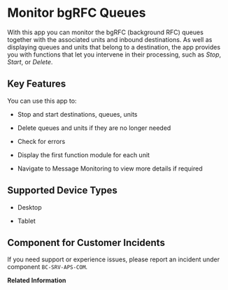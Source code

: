 <!-- loioe7d35d304517471c9f6d951ea526cd7e -->

# Monitor bgRFC Queues



With this app you can monitor the bgRFC \(background RFC\) queues together with the associated units and inbound destinations. As well as displaying queues and units that belong to a destination, the app provides you with functions that let you intervene in their processing, such as *Stop*, *Start*, or *Delete*.



## Key Features

You can use this app to:



-   Stop and start destinations, queues, units

-   Delete queues and units if they are no longer needed

-   Check for errors

-   Display the first function module for each unit
-   Navigate to Message Monitoring to view more details if required



<a name="loioe7d35d304517471c9f6d951ea526cd7e__supported_devices"/>

## Supported Device Types

-   Desktop

-   Tablet




<a name="loioe7d35d304517471c9f6d951ea526cd7e__customer_component"/>

## Component for Customer Incidents

If you need support or experience issues, please report an incident under component `BC-SRV-APS-COM`.

**Related Information**  


 <?sap-ot O2O class="- topic/link " href="8684914726774fe6aaec983d6d95d545.xml" text="" desc="" xtrc="link:1" xtrf="file:/home/builder/src/dita-all/jjq1673438782153/loio2080d0faf9d84ce6aa14caa4caa32935_en-US/src/content/localization/en-us/e7d35d304517471c9f6d951ea526cd7e.xml" output-class="" current-file="file:/home/builder/tp.net.sf.dita-ot/2.3/plugins/com.elovirta.dita.markdown_1.3.0/xsl/dita2markdownImpl.xsl" ?> 

